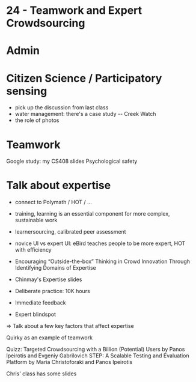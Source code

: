 # 24 - Teamwork and Expert Crowdsourcing

# Admin

# Citizen Science / Participatory sensing
- pick up the discussion from last class
- water management: there's a case study -- Creek Watch
- the role of photos


# Teamwork
Google study: my CS408 slides
Psychological safety

# Talk about expertise
- connect to Polymath / HOT / ...
- training, learning is an essential component for more complex, sustainable work
- learnersourcing, calibrated peer assessment
- novice UI vs expert UI: eBird teaches people to be more expert, HOT with efficiency


- Encouraging “Outside-the-box” Thinking in Crowd Innovation Through Identifying Domains of Expertise
- Chinmay's Expertise slides
- Deliberate practice: 10K hours
- Immediate feedback
- Expert blindspot

=> Talk about a few key factors that affect expertise


Quirky as an example of teamwork

Quizz: Targeted Crowdsourcing with a Billion (Potential) Users by Panos Ipeirotis and Evgeniy Gabrilovich
STEP: A Scalable Testing and Evaluation Platform by Maria Christoforaki and Panos Ipeirotis

Chris' class has some slides

